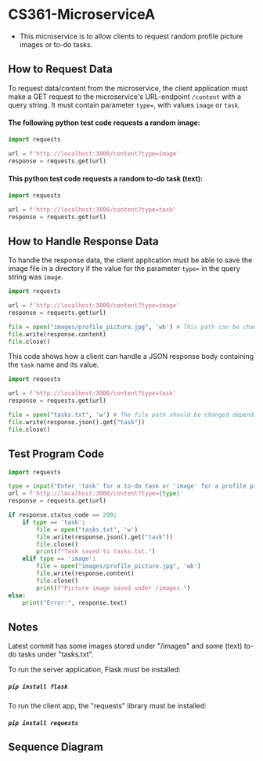 # CS361-MicroserviceA

- This microservice is to allow clients to request random profile picture images or to-do tasks.


## How to Request Data
To request data/content from the microservice, the client application must make a GET request to the microservice's URL-endpoint `/content` with a query string. It must contain parameter `type=`, with values `image` or `task`. 

#### The following python test code requests a random image:

```python
import requests

url = f'http://localhost:3000/content?type=image'
response = requests.get(url)
```
#### This python test code requests a random to-do task (text):
```python
import requests

url = f'http://localhost:3000/content?type=task'
response = requests.get(url)
```

## How to Handle Response Data
To handle the response data, the client application must be able to save the image file in a directory if the value for the parameter `type=` in the query string was `image`.


```python
import requests

url = f'http://localhost:3000/content?type=image'
response = requests.get(url)

file = open("images/profile_picture.jpg", 'wb') # This path can be changed depending on where the image should be saved instead.
file.write(response.content)
file.close()
```

This code shows how a client can handle a JSON response body containing the `task` name and its value.

```python
import requests

url = f'http://localhost:3000/content?type=task'
response = requests.get(url)

file = open("tasks.txt", 'w') # The file path should be changed depending on where the to-do task (plain text) should be written/stored in.
file.write(response.json().get("task"))
file.close()
```

## Test Program Code
```python
import requests

type = input("Enter 'task' for a to-do task or 'image' for a profile picture image: ").strip()
url = f'http://localhost:3000/content?type={type}'
response = requests.get(url)

if response.status_code == 200:
    if type == 'task':
        file = open("tasks.txt", 'w')
        file.write(response.json().get("task"))
        file.close()
        print(f"Task saved to tasks.txt.")
    elif type == 'image':
        file = open("images/profile_picture.jpg", 'wb')
        file.write(response.content)
        file.close()
        print(f"Picture image saved under /images.")
else:
    print("Error:", response.text)
```

## Notes
Latest commit has some images stored under "/images" and some (text) to-do tasks under "tasks.txt".

To run the server application, Flask must be installed: 
##### `pip install flask`
To run the client app, the "requests" library must be installed: 
##### `pip install requests`

## Sequence Diagram
